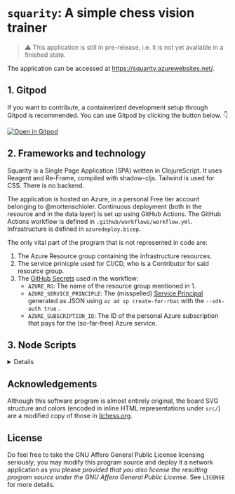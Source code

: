 # `squarity`: A simple chess vision trainer

> ⚠️ This application is still in pre-release, i.e. it is not yet available in a finished state.

The application can be accessed at https://squarity.azurewebsites.net/.

## 1. Gitpod
If you want to contribute, a containerized development setup through Gitpod is recommended. You can use Gitpod by clicking the button below. 👇

[![Open in Gitpod](https://gitpod.io/button/open-in-gitpod.svg)](https://gitpod.io/#https://github.com/mortenschioler/squarity.git)

## 2. Frameworks and technology
Squarity is a Single Page Application (SPA) written in ClojureScript. It uses Reagent and Re-Frame, compiled with shadow-cljs. Tailwind is used for CSS. There is no backend.

The application is hosted on Azure, in a personal Free tier account belonging to @mortenschioler. Continuous deployment (both in the resource and in the data layer) is set up using GitHub Actions. The GitHub Actions workflow is defined in `.github/workflows/workflow.yml`. Infrastructure is defined in `azuredeploy.bicep`. 

The only vital part of the program that is not represented in code are:

1. The Azure Resource group containing the infrastructure resources.
1. The service prinicple used for CI/CD, who is a Contributor for said resource group.
1. The [GitHub Secrets](https://docs.github.com/en/rest/actions/secrets) used in the workflow:
    * `AZURE_RG`: The name of the resource group mentioned in 1.
    * `AZURE_SERVICE_PRINCIPLE`: The (misspelled) [Service Principal](https://learn.microsoft.com/en-us/cli/azure/create-an-azure-service-principal-azure-cli) generated as JSON using `az ad sp create-for-rbac` with the `--sdk-auth true` .
    * `AZURE_SUBSCRIPTION_ID`: The ID of the personal Azure subscription that pays for the (so-far-free) Azure service.

## 3. Node Scripts

<details>
### 3.1 Start app

This will compile the app in development mode, and watch for any changes in the code and Tailwind classes.
Open [http://localhost:3000](http://localhost:3000) to view the app in the browser.

```
npm run dev
```

This operation creates a `.shadow-cljs` folder in the project folder.

### 3.2 Build release version of app

This compiles the app in production mode, using `:advanced` compilation settings. The finished build (under `public/js`) will be in the `public` folder, which can be deployed.

```
npm run release
```

This operation creates a `.shadow-cljs` folder in the project folder.

### 3.4 Serve the app build locally

This will serve the finished build (from doing a production build via `npm run build`) on [http://localhost:5000](http://localhost:5000) in the browser.

```
npm run serve
```

It's not necessary to do this if the application was started in dev mode with `npm start` or `npm run watch`, but it can be useful for inspecting the result of a production build locally.

### 3.5 Connect to a build-specific browser REPL

From a different Terminal, connect to a browser REPL for the specific build (only available while `yarn start` or `npm start` is running, that is, Shadow-CLJS is “watching” the code for changes). Note also that the build must be running in the browser (`localhost:3000`).

See [this section](https://shadow-cljs.github.io/docs/UsersGuide.html#build-repl) of the Shadow-CLJS documentation for more details.

```
npm run repl
```

### 3.6 Connect to a blank browser REPL

This starts a blank CLJS REPL and will open an associated browser window where the code will execute. It is not connected to any specific build target. Since it is not connected to any build it does not do any automatic rebuilding of code when files change and does not provide hot-reload. If you close the browser window the REPL will stop working.

See [this section](https://shadow-cljs.github.io/docs/UsersGuide.html#browser-repl) of the Shadow-CLJS documentation for more details.

```
npm run browser-repl
```

### 3.7 Connect to a Clojure REPL

A Clojure REPL is also provided in addition to the provided ClojureScript REPLs. This is can be used to control the shadow-cljs process and run all other build commands through it. You can start with a Clojure REPL and then upgrade it to a CLJS REPL at any point (and switch back).

See [this section](https://shadow-cljs.github.io/docs/UsersGuide.html#_clojure_repl) of the Shadow-CLJS documentation for more details.

```
npm run clojure-repl
```

### 3.8 Remove generated JS Code (“Clean”)

Remove (“clean”) the `public/js` folder and contents generated during compilation.

```
npm run clean
```

### 3.9 Remove all generated code and dependencies (“Nuke”)

Remove all (“nuke”) of the following:

- `public/js` folder and contents
- `.shadow-cljs` folder and contents
- `node_modules` folder and contents
- `package-lock.json` file (or `yarn.lock` file, if you specified the `yarn` option for your package manager)
- `out` folder and contents (containing tests)
- `report.html` file showing release build details

```
npm run nuke
```

Note that after this operation you will need to run `npm install` again before starting the app, to re-install the dependencies.

### 3.10 Run a Shadow-CLJS Server

Shadow-CLJS can be fairly slow to start. To improve this Shadow-CLJS can run in “server mode” which means that a dedicated process is started which all other commands can use to execute a lot faster since they won’t have to start a new JVM/Clojure instance.

You can run the process in the foreground in a dedicated Terminal. Use CTRL+C to terminate the server.
</details>


## Acknowledgements

Although this software program is almost entirely original, the board SVG structure and colors (encoded in inline HTML representations under `src/`) are a modified copy of those in [lichess.org](https://github.com/lichess-org/lila).


## License

Do feel free to take the GNU Affero General Public License licensing seriously; you may modify this program source and deploy it a network application as you please _provided that you also license the resulting program source under the GNU Affero General Public License_. See `LICENSE` for more details.